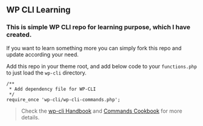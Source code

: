 ## WP CLI Learning

### This is simple WP CLI repo for learning purpose, which I have created.

If you want to learn something more you can simply fork this repo and update according your need.

Add this repo in your theme root, and add below code to your `functions.php` to just load the `wp-cli` directory.

```
/**
 * Add dependency file for WP-CLI
 */
require_once 'wp-cli/wp-cli-commands.php';
```

> Check the [wp-cli Handbook](https://make.wordpress.org/cli/handbook/) and [Commands Cookbook](https://make.wordpress.org/cli/handbook/guides/commands-cookbook/) for more details.
